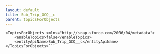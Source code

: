 ```yaml
---
layout: default
title: Sub_Trip_GCQ__c
parent: topicsForObjects
---
```


```<?xml version="1.0" encoding="UTF-8"?>
<TopicsForObjects xmlns="http://soap.sforce.com/2006/04/metadata">
    <enableTopics>false</enableTopics>
    <entityApiName>Sub_Trip_GCQ__c</entityApiName>
</TopicsForObjects>```

